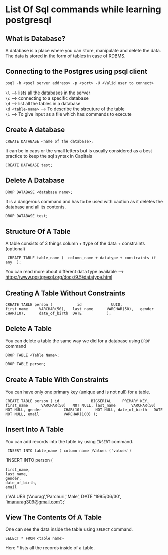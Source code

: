 # List Of Sql commands while learning postgresql

## What is Database?

A database is a place where you can store, manipulate and delete the data. The data is stored in the form of tables in case of RDBMS.

## Connecting to the Postgres using psql client

`psql -h <psql server address> -p <port> -U <Valid user to connect>`

`\l`              --> lists all the databases in the server <br />
`\c`              --> connecting to a specific database <br />
`\d`              --> list all the tables in a database <br />
`\d <table-name>` --> To describe the strcuture of the table <br />
`\i` <File Path>  --> To give input as a file which has commands to execute <br />

## Create A database

`CREATE DATABASE <name of the database>;`

It can be in caps or the small letters but is usually considered as a best practice to keep the sql syntax in Capitals

`CREATE DATABASE test;`

## Delete A Database

`DROP DATABASE <database name>;`

It is a dangerous command and has to be used with caution as it deletes the database and all its contents.

`DROP DATABASE test;`

## Structure Of A Table

A table consists of 3 things column + type of the data + constraints (optional) <br />

` CREATE TABLE table_name ( 
    column_name + datatype + constraints if any 
);` <br />

You can read more about different data type available --> https://www.postgresql.org/docs/9.5/datatype.html <br />

## Creating A Table Without Constraints

`CREATE TABLE person (          
    id             UUID,         
    first_name     VARCHAR(50),  
    last_name      VARCHAR(50),  
    gender         CHAR(10),     
    date_of_birth  DATE          
);`  <br />                       


## Delete A Table 

You can delete a table the same way we did for a database using `DROP` command <br />

`DROP TABLE <Table Name>;` <br />

`DROP TABLE person;`   <br />

## Create A Table With Constraints

You can have only one primary key (unique and is not null) for a table.  <br />

` CREATE TABLE person (
    id              BIGSERIAL     PRIMARY KEY,
    first_name      VARCHAR(50)   NOT NULL,
    last_name       VARCHAR(50)   NOT NULL,
    gender          CHAR(10)      NOT NULL,
    date_of_birth   DATE          NOT NULL,
    email           VARCHAR(100)
); ` <br />


## Insert Into A Table

You can add records into the table by using `INSERT` command. <br />

` INSERT INTO table_name (
    column name
)Values ('values')` <br />

`INSERT INTO person (

    first_name,
    last_name,
    gender,
    date_of_birth,
    email
)
VALUES ('Anurag','Parchuri','Male', DATE '1995/06/30', 'imanurag309@gmail.com');`

## View The Contents Of A Table

One can see the data inside the table using `SELECT` command. <br /> 

`SELECT * FROM <table name>` <br />

Here * lists all the records inside of a table.